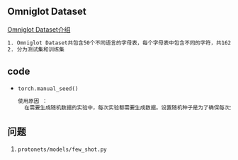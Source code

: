 

## Omniglot Dataset

[Omniglot Dataset介绍](https://blog.csdn.net/lx_ros/article/details/124361569)

```tex
1. Omniglot Dataset共包含50个不同语言的字母表，每个字母表中包含不同的字符，共1623种字符，每个字符有20个不同的人书写。也就是说Omniglot Dataset数据集包含1623个类，每个类有20个训练数据。每个图像的大小是105x105像素。
2. 分为测试集和训练集
```



## code

- `torch.manual_seed()`

  ```tex
  使用原因 ：
  	在需要生成随机数据的实验中，每次实验都需要生成数据。设置随机种子是为了确保每次生成固定的随机数，这就使得每次实验结果显示一致了，有利于实验的比较和改进。使得每次运行该 .py 文件时生成的随机数相同。
  ```

  

## 问题

1. `protonets/models/few_shot.py`

   ```
   
   ```

   

